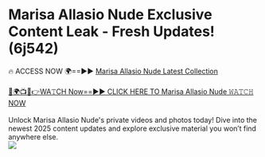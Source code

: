 # Marisa Allasio Nude Exclusive Content Leak - Fresh Updates! (6j542)

🔥 ACCESS NOW 🌍==►► <a href="https://tinyurl.com/2mz8nhtm" rel="nofollow">Marisa Allasio Nude Latest Collection</a>
<br><br>
[🔴🌍📺📱👉WA𝚃CH Now==►► CLICK HERE TO Marisa Allasio Nude 𝚆𝙰𝚃𝙲𝙷 NOW](https://tinyurl.com/2mz8nhtm)
<br><br>
Unlock Marisa Allasio Nude's private videos and photos today! Dive into the newest 2025 content updates and explore exclusive material you won’t find anywhere else.
<br>
<a href="https://tinyurl.com/2mz8nhtm" rel="nofollow" data-target="animated-image.originalLink"><img src="https://camo.githubusercontent.com/8a4f000d20f83aca3bf7ec5f350d767afa0574a8a352519fd8cfa583a6f93a33/68747470733a2f2f692e696d6775722e636f6d2f644a486b345a712e676966" data-canonical-src="https://i.imgur.com/dJHk4Zq.gif" style="max-width: 100%; display: inline-block;" data-target="animated-image.originalImage"></a>
<br>
